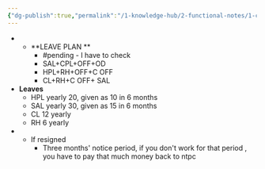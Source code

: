 ```yaml
---
{"dg-publish":true,"permalink":"/1-knowledge-hub/2-functional-notes/1-career-notes/4-ntpc/ntpc-rules/","noteIcon":""}
---
```


- - **LEAVE PLAN **
	- #pending - I have to check
    - SAL+CPL+OFF+OD
    - HPL+RH+OFF+C OFF
    - CL+RH+C OFF+ SAL
- **Leaves**
	- HPL yearly 20, given as 10 in 6 months
	- SAL yearly 30, given as 15 in 6 months
	- CL 12 yearly
	- RH 6 yearly
- - If resigned
	- Three months' notice period, if you don't work for that period , you have to pay that much money back to ntpc